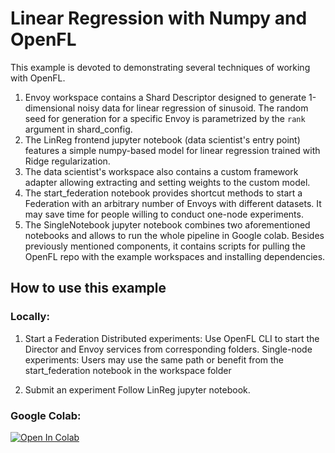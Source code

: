 # Linear Regression with Numpy and OpenFL

This example is devoted to demonstrating several techniques of working with OpenFL.

1. Envoy workspace contains a Shard Descriptor designed to generate 1-dimensional noisy data for linear regression of sinusoid. The random seed for generation for a specific Envoy is parametrized by the `rank` argument in shard_config. 
2. The LinReg frontend jupyter notebook (data scientist's entry point) features a simple numpy-based model for linear regression trained with Ridge regularization.
3. The data scientist's workspace also contains a custom framework adapter allowing extracting and setting weights to the custom model.
4. The start_federation notebook provides shortcut methods to start a Federation with an arbitrary number of Envoys with different datasets. It may save time for people willing to conduct one-node experiments.
5. The SingleNotebook jupyter notebook combines two aforementioned notebooks and allows to run the whole pipeline in Google colab. Besides previously mentioned components, it contains scripts for pulling the OpenFL repo with the example workspaces and installing dependencies.

## How to use this example
### Locally:
1. Start a Federation
Distributed experiments:
Use OpenFL CLI to start the Director and Envoy services from corresponding folders. 
Single-node experiments:
Users may use the same path or benefit from the start_federation notebook in the workspace folder

2. Submit an experiment
Follow LinReg jupyter notebook.

### Google Colab:

[![Open In Colab](https://colab.research.google.com/assets/colab-badge.svg)](https://colab.research.google.com/github/igor-davidyuk/openfl/blob/linear-regression-numpy-tutorial/openfl-tutorials/interactive_api/linear_regression/workspace/SingleNotebook.ipynb)
